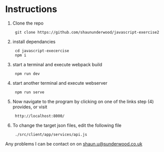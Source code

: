 # Instructions
1. Clone the repo

        git clone https://github.com/shaununderwood/javascript-exercise2

2. install dependancies

        cd javascript-execercise
        npm i

3. start a terminal and execute webpack build

        npm run dev

4. start another terminal and execute webserver

        npm run serve

5. Now navigate to the program by clicking on one of the links step (4) provides, or visit

        http://localhost:8000/

6. To change the target json files, edit the following file

        ./src/client/app/services/api.js

Any problems I can be contact on on shaun.u@sunderwood.co.uk
